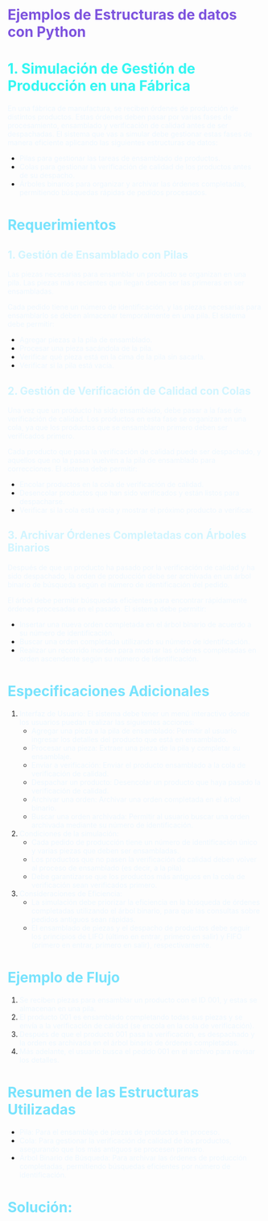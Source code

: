 # <span style="color:#7D53DE">Ejemplos de Estructuras de datos con Python </span>

# <span style="color:#34F6F2">1. Simulación de Gestión de Producción en una Fábrica</span>

<span style="color:#EEF8FF">En una fábrica de manufactura, se reciben órdenes de producción de distintos productos. Estas órdenes deben pasar por varias fases de procesamiento, ensamblado y verificación de calidad antes de ser despachadas. El sistema que vas a simular debe gestionar estas fases de manera eficiente aplicando las siguientes estructuras de datos:</span>

* <span style="color:#EEF8FF">Pilas para gestionar las tareas de ensamblado de productos.</span>
* <span style="color:#EEF8FF">Colas para gestionar la verificación de calidad de los productos antes de su despacho.</span>
* <span style="color:#EEF8FF">Árboles binarios para organizar y archivar las órdenes completadas, permitiendo búsquedas rápidas de pedidos procesados.</span>
# <span style="color:#78E3FD">Requerimientos</span>
## <span style="color:#D1F5FF">1. Gestión de Ensamblado con Pilas</span>
<span style="color:#EEF8FF">Las piezas necesarias para ensamblar un producto se organizan en una pila. Las piezas más recientes que llegan deben ser las primeras en ser ensambladas.</span>

<span style="color:#EEF8FF">Cada pedido tiene un número de identificación, y las piezas necesarias para ensamblarlo se deben almacenar temporalmente en una pila.</span>
<span style="color:#EEF8FF">El sistema debe permitir:</span>

* <span style="color:#EEF8FF">Agregar piezas a la pila de ensamblado.</span>
* <span style="color:#EEF8FF">Procesar una pieza sacándola de la pila.</span>
* <span style="color:#EEF8FF">Verificar qué pieza está en la cima de la pila sin sacarla.</span>
* <span style="color:#EEF8FF">Verificar si la pila está vacía.</span>
## <span style="color:#D1F5FF">2. Gestión de Verificación de Calidad con Colas</span>
<span style="color:#EEF8FF">Una vez que un producto ha sido ensamblado, debe pasar a la fase de verificación de calidad. Los productos en esta fase se organizan en una cola, ya que los productos que se ensamblaron primero deben ser verificados primero.</span>

<span style="color:#EEF8FF">Cada producto que pasa la verificación de calidad puede ser despachado, y aquellos que no la pasan vuelven a la pila de ensamblado para correcciones. El sistema debe permitir:</span>

* <span style="color:#EEF8FF">Encolar productos en la cola de verificación de calidad.</span>
* <span style="color:#EEF8FF">Desencolar productos que han sido verificados y están listos para despacharse.</span>
* <span style="color:#EEF8FF">Verificar si la cola está vacía y mostrar el próximo producto a verificar.</span>
## <span style="color:#D1F5FF">3. Archivar Órdenes Completadas con Árboles Binarios</span>
<span style="color:#EEF8FF">Después de que un producto ha pasado por la verificación de calidad y ha sido despachado, la orden de producción debe ser archivada en un árbol binario de búsqueda según el número de identificación del pedido.</span>

<span style="color:#EEF8FF">El árbol debe permitir búsquedas eficientes para encontrar rápidamente órdenes procesadas en el pasado.</span>
<span style="color:#EEF8FF">El sistema debe permitir:</span>

* <span style="color:#EEF8FF">Insertar una nueva orden completada en el árbol binario de acuerdo a su número de identificación.</span>
* <span style="color:#EEF8FF">Buscar una orden completada utilizando su número de identificación.</span>
* <span style="color:#EEF8FF">Realizar un recorrido inorden para mostrar las órdenes completadas en orden ascendente según su número de identificación.</span>
# <span style="color:#78E3FD">Especificaciones Adicionales</span>
1. <span style="color:#EEF8FF">Interfaz de Usuario:</span>
<span style="color:#EEF8FF">El sistema debe tener un menú interactivo donde los usuarios puedan realizar las siguientes acciones:</span>
   * <span style="color:#EEF8FF">Agregar una pieza a la pila de ensamblado: Permitir al usuario ingresar los detalles del producto que está en ensamblado.</span>
   * <span style="color:#EEF8FF">Procesar una pieza: Extraer una pieza de la pila y completar su ensamblaje.</span>
   * <span style="color:#EEF8FF">Enviar a verificación: Enviar el producto ensamblado a la cola de verificación de calidad.</span>
   * <span style="color:#EEF8FF">Despachar un producto: Desencolar un producto que haya pasado la verificación de calidad.</span>
   * <span style="color:#EEF8FF">Archivar una orden: Archivar una orden completada en el árbol binario.</span>
   * <span style="color:#EEF8FF">Buscar una orden archivada: Permitir al usuario buscar una orden archivada mediante su número de identificación.</span>
1. <span style="color:#EEF8FF">Condiciones de la simulación:</span>
    * <span style="color:#EEF8FF">Cada pedido de producción tiene un número de identificación único y varias piezas que deben ser ensambladas.</span>
    * <span style="color:#EEF8FF">Los productos que no pasen la verificación de calidad deben volver al proceso de ensamblado (es decir, a la pila).</span>
    * <span style="color:#EEF8FF">Debe garantizarse que los productos más antiguos en la cola de verificación sean verificados primero.</span>
1. <span style="color:#EEF8FF">Consideraciones de Eficiencia:</span>
    * <span style="color:#EEF8FF">La simulación debe priorizar la eficiencia en la búsqueda de órdenes completadas utilizando el árbol binario, para que las consultas sobre pedidos antiguos sean rápidas.</span>
    * <span style="color:#EEF8FF">El ensamblado de piezas y el despacho de productos debe seguir los principios de LIFO (último en entrar, primero en salir) y FIFO (primero en entrar, primero en salir), respectivamente.</span>

# <span style="color:#78E3FD">Ejemplo de Flujo</span>
1. <span style="color:#EEF8FF">Se reciben piezas para ensamblar un producto con el ID 001, y estas se almacenan en una pila.</span>
2. <span style="color:#EEF8FF">El producto 001 es ensamblado completando todas sus piezas y se envía a la verificación de calidad (se encola en la cola de verificación).</span>
3. <span style="color:#EEF8FF">Después de que el producto 001 pasa la verificación, es despachado y la orden es archivada en el árbol binario de órdenes completadas.</span>
4. <span style="color:#EEF8FF">Más adelante, el usuario busca el pedido 001 en el archivo para revisar los detalles.</span>
# <span style="color:#78E3FD">Resumen de las Estructuras Utilizadas</span>
* <span style="color:#EEF8FF">Pila: Para el ensamblaje de piezas de productos en proceso.</span>
* <span style="color:#EEF8FF">Cola: Para gestionar la verificación de calidad de los productos, asegurando que los más antiguos se procesen primero.</span>
* <span style="color:#EEF8FF">Árbol Binario de Búsqueda: Para archivar las órdenes de producción completadas, permitiendo búsquedas eficientes por número de identificación.</span>

# <span style="color:#78E3FD">Solución:</span>